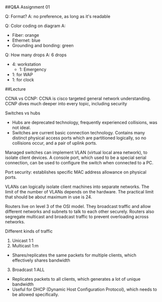 ##Q&A Assignment 01

Q: Format?
A: no preference, as long as it's readable

Q: Color coding on diagram
A:
 - Fiber: orange
 - Ethernet: blue
 - Grounding and bonding: green

Q: How many drops
A: 6 drops
 - 4: workstation
   + 1: Emergency
 - 1: for WAP
 - 1: for clock

##Lecture

CCNA vs CCNP:
CCNA is cisco targeted general network understanding. CCNP dives much deeper
into every topic, including security

Switches vs hubs
 - Hubs are deprecated technology, frequently experienced collisions, was not
   ideal.
 - Switches are current basic connection technology. Contains many distinct
   physical access ports which are partitioned logically, so no collisions
occur, and a pair of uplink ports.

Managed switches can implement VLAN (virtual local area network), to isolate
client devices. A console port, which used to be a special serial connection,
can be used to configure the switch when connected to a PC.

Port security: establishes specific MAC address allowance on physical
ports.

VLANs can logically isolate client machines into separate networks. The limit
of the number of VLANs depends on the hardware. The practical limit that
should be about maximum in use is 24.

Routers live on level 3 of the OSI model. They broadcast traffic and allow
different networks and subnets to talk to each other securely. Routers also
segregate multicast and broadcast traffic to prevent overloading across
networks.

Different kinds of traffic
 1. Unicast 1:1
 2. Multicast 1:m
   - Shares/replicates the same packets for multiple clients, which
     effectively shares bandwidth
 3. Broadcast 1:ALL
   - Replicates packets to all clients, which generates a lot of unique
     bandwidth
   - Useful for DHCP (Dynamic Host Configuration Protocol), which needs to be
     allowed specifically.
